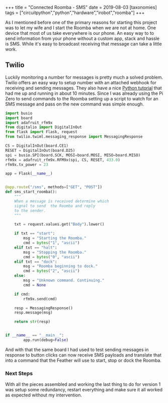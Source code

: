 +++
title = "Connected Roomba - SMS"
date = 2019-08-03
[taxonomies]
tags = ["circuitpython","python","hardware","irobot","roomba"]
+++

As I mentioned before one of the primary reasons for starting this project was
to let my wife and I start the Roomba when we are not at home. One device that
most of us take everywhere is our phone. An easy way to to send information
from your phone without a custom app, stack and hassle is SMS. While it's easy
to broadcast receiving that message can take a little work.

## Twilio

Luckily monitoring a number for messages is pretty much a solved problem.
Twilio offers an easy way to setup number with an attached webhook for
receiving and sending messages. They also have a nice
[Python tutorial](https://www.twilio.com/docs/quickstart/python) that had me up
and running in about 10 minutes. Since I was already using the Pi Zero to send
commands to the Roomba setting up a script to watch for an SMS message and pass
on the new command was simple enough.

```python
import busio
import board
import adafruit_rfm9x
from digitalio import DigitalInOut
from flask import Flask, request
from twilio.twiml.messaging_response import MessagingResponse

CS = DigitalInOut(board.CE1)
RESET = DigitalInOut(board.D25)
spi = busio.SPI(board.SCK, MOSI=board.MOSI, MISO=board.MISO)
rfm9x = adafruit_rfm9x.RFM9x(spi, CS, RESET, 433.0)
rfm9x.tx_power = 23

app = Flask(__name__)


@app.route("/sms", methods=["GET", "POST"])
def sms_start_roomba():
    """
    When a message is received determine which
    signal to send  the Roomba and reply
    to the sender.
    """

    txt = request.values.get("Body").lower()

    if txt == "start":
        msg = "Starting the Roomba."
        cmd = bytes("1", "ascii")
    elif txt == "halt":
        msg = "Stopping the Roomba."
        cmd = bytes("0", "ascii")
    elif txt == "dock":
        msg = "Roomba beginning to dock."
        cmd = bytes("2", "ascii")
    else:
        msg = "Unknown command. Continuing."
        cmd = None

    if cmd:
        rfm9x.send(cmd)

    resp = MessagingResponse()
    resp.message(msg)

    return str(resp)


if __name__ == "__main__":
        app.run(debug=False)

```

And with that the same board I had used to test sending messages in response to
button clicks can now receive SMS payloads and translate that into a command
that the Feather will use to start, stop or dock the Roomba.

### Next Steps

With all the pieces assembled and working the last thing to do for version 1
was setup some redundancy, restart everything and make sure it all worked as
expected without my intervention.
